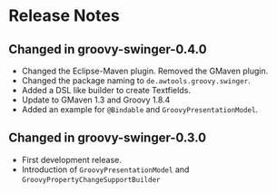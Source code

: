 

# Release Notes #

## Changed in groovy-swinger-0.4.0 ##
  * Changed the Eclipse-Maven plugin. Removed the GMaven plugin.
  * Changed the package naming to `de.awtools.groovy.swinger`.
  * Added a DSL like builder to create Textfields.
  * Update to GMaven 1.3 and Groovy 1.8.4
  * Added an example for `@Bindable` and `GroovyPresentationModel`.

## Changed in groovy-swinger-0.3.0 ##
  * First development release.
  * Introduction of `GroovyPresentationModel` and `GroovyPropertyChangeSupportBuilder`